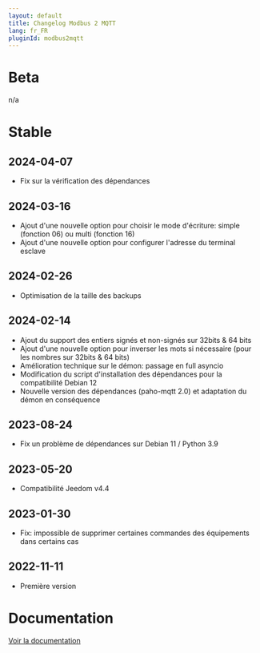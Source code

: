 ```yaml
---
layout: default
title: Changelog Modbus 2 MQTT
lang: fr_FR
pluginId: modbus2mqtt
---
```


# Beta

n/a

# Stable

## 2024-04-07

- Fix sur la vérification des dépendances

## 2024-03-16

- Ajout d'une nouvelle option pour choisir le mode d'écriture: simple (fonction 06) ou multi (fonction 16)
- Ajout d'une nouvelle option pour configurer l'adresse du terminal esclave

## 2024-02-26

- Optimisation de la taille des backups

## 2024-02-14

- Ajout du support des entiers signés et non-signés sur 32bits & 64 bits
- Ajout d'une nouvelle option pour inverser les mots si nécessaire (pour les nombres sur 32bits & 64 bits)
- Amélioration technique sur le démon: passage en full asyncio
- Modification du script d'installation des dépendances pour la compatibilité Debian 12
- Nouvelle version des dépendances (paho-mqtt 2.0) et adaptation du démon en conséquence

## 2023-08-24

- Fix un problème de dépendances sur Debian 11 / Python 3.9

## 2023-05-20

- Compatibilité Jeedom v4.4

## 2023-01-30

- Fix: impossible de supprimer certaines commandes des équipements dans certains cas

## 2022-11-11

- Première version

# Documentation

[Voir la documentation]({{site.baseurl}}/{{page.pluginId}}/{{page.lang}})
